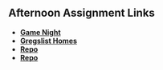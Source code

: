 ## Afternoon Assignment Links

* **[Game Night](https://masonspacestation.github.io/game-night-clone/)**
* **[Gregslist Homes](https://masonspacestation.github.io/spring24_gregslistMVC/)**
* **[Repo](https://github.com/masonspacestation/<ASSIGNMENT_REPO>)**
* **[Repo](https://github.com/masonspacestation/<ASSIGNMENT_REPO>)**
